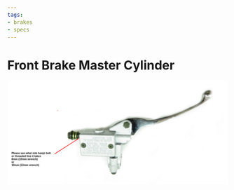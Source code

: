 ```yaml
---
tags:
- brakes
- specs
---
```


# Front Brake Master Cylinder

![Image: Front Master Cylinder](../../static/img/front-master.png)
